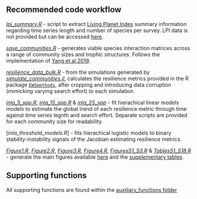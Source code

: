 ## Recommended code workflow

[*lpi_summary.R*](lpi_summary.R) - script to extract [Living Planet Index](https://www.livingplanetindex.org) summary information regarding time series length and number of species per survey. LPI data is not provided but can be accessed [here](https://www.livingplanetindex.org/search).

[*save_communities.R*](save_communities.R) - generates viable species interaction matrices across a range of community sizes and trophic structures. Follows the implementation of [Yang et al 2019](https://doi.org/10.1038/s41559-018-0794-x).

[*resilience_data_bulk.R*](resilience_data_bulk.R) - from the simulations generated by [*simulate_communities.jl*](https://github.com/duncanobrien/lpi-multivariate-res/tree/main/Code/Julia/simulate_communities.jl), calculates the resilience metrics provided in the R package [`EWSmethods`](https://doi.org/10.1111/ecog.06674), after cropping and introducing data corruption (mimicking varying search effort) to each simulation.

[*inla_5_spp.R*](inla_5_spp.R), [*inla_15_spp.R*](inla_15_spp.R) & [*inla_25_spp*](inla_25_spp.R) - fit hierachical linear models models to estimate the global trend of each resilience metric through time against time series legnth and search effort. Separate scripts are provided for each community size for readability.

[*inla_threshold_models.R*] - fits hierachical logistic models to binary stability-instability signals of the Jacobian estimating resilience metrics.

[*Figure1.R*](Figure1.R), [*Figure2.R*](Figure2.R), [*Figure3.R*](Figure3.R), [*Figure4.R*](Figure4.R), [*FiguresS1_S3.R*](FiguresS1_S3.R) & [*TablesS1_S18.R*](TablesS1_S18.R) - generate the main figures available [here](https://github.com/duncanobrien/lpi-multivariate-res/tree/main/Results/figures) and the [supplementary tables](https://github.com/duncanobrien/lpi-multivariate-res/tree/main/Results/figures/supplementary_tables).

## Supporting functions
All supporting functions are found within the [auxiliary_functions folder](https://github.com/duncanobrien/lpi-multivariate-res/tree/main/Code/R/auxiliary_functions)
